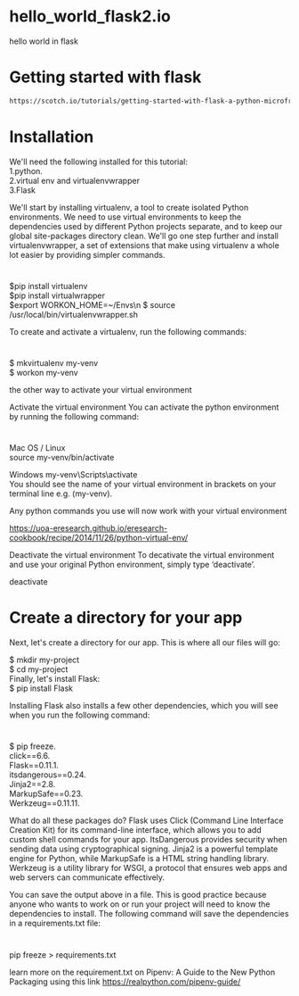 # hello_world_flask2.io
hello world in flask

# Getting started with flask
```sh
https://scotch.io/tutorials/getting-started-with-flask-a-python-microframework
```

# Installation
We'll need the following installed for this tutorial:<br >
1.python.<br >
2.virtual env and virtualenvwrapper<br >
3.Flask<br >

We'll start by installing virtualenv, a tool to create isolated Python environments. We need to use virtual environments to keep the dependencies used by different Python projects separate, and to keep our global site-packages directory clean. We'll go one step further and install virtualenvwrapper, a set of extensions that make using virtualenv a whole lot easier by providing simpler commands.

#

$pip install virtualenv<br >
$pip install virtualwrapper<br >
$export WORKON_HOME=~/Envs\n
$ source /usr/local/bin/virtualenvwrapper.sh<br >

To create and activate a virtualenv, run the following commands:
#

$ mkvirtualenv my-venv<br >
$ workon my-venv<br >

the other way to activate your virtual environment

Activate the virtual environment
You can activate the python environment by running the following command:
#

Mac OS / Linux<br >
source my-venv/bin/activate<br >

Windows
my-venv\Scripts\activate<br >
You should see the name of your virtual environment in brackets on your terminal line e.g. (my-venv).<br >

Any python commands you use will now work with your virtual environment

https://uoa-eresearch.github.io/eresearch-cookbook/recipe/2014/11/26/python-virtual-env/

Deactivate the virtual environment
To decativate the virtual environment and use your original Python environment, simply type ‘deactivate’.

deactivate

# Create a directory for your app
Next, let's create a directory for our app. This is where all our files will go:

$ mkdir my-project<br >
$ cd my-project<br >
Finally, let's install Flask:<br >
$ pip install Flask<br >

Installing Flask also installs a few other dependencies, which you will see when you run the following command:
#
$ pip freeze.<br >
click==6.6.<br >
Flask==0.11.1.<br >
itsdangerous==0.24.<br>
Jinja2==2.8.<br >
MarkupSafe==0.23.<br >
Werkzeug==0.11.11.<br >

What do all these packages do? Flask uses Click (Command Line Interface Creation Kit) for its command-line interface, which allows you to add custom shell commands for your app. ItsDangerous provides security when sending data using cryptographical signing. Jinja2 is a powerful template engine for Python, while MarkupSafe is a HTML string handling library. Werkzeug is a utility library for WSGI, a protocol that ensures web apps and web servers can communicate effectively.

You can save the output above in a file. This is good practice because anyone who wants to work on or run your project will need to know the dependencies to install. The following command will save the dependencies in a requirements.txt file:
#
pip freeze > requirements.txt

learn more on the requirement.txt on Pipenv: A Guide to the New Python Packaging using this link https://realpython.com/pipenv-guide/
